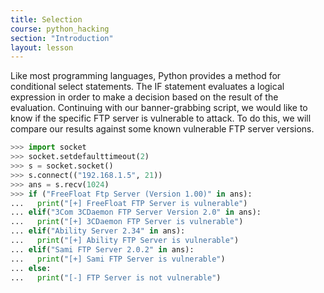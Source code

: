 ```yaml
---
title: Selection
course: python_hacking
section: "Introduction"
layout: lesson
---
```


Like most programming languages, Python provides a method for conditional select
statements. The IF statement evaluates a logical expression in order to make a
decision based on the result of the evaluation. Continuing with our
banner-grabbing script, we would like to know if the specific FTP server is
vulnerable to attack. To do this, we will compare our results against some known
vulnerable FTP server versions.

```python
>>> import socket
>>> socket.setdefaulttimeout(2)
>>> s = socket.socket()
>>> s.connect(("192.168.1.5", 21))
>>> ans = s.recv(1024)
>>> if ("FreeFloat Ftp Server (Version 1.00)" in ans):
...   print("[+] FreeFloat FTP Server is vulnerable")
... elif("3Com 3CDaemon FTP Server Version 2.0" in ans):
...   print("[+] 3CDaemon FTP Server is vulnerable")
... elif("Ability Server 2.34" in ans):
...   print("[+] Ability FTP Server is vulnerable")
... elif("Sami FTP Server 2.0.2" in ans):
...   print("[+] Sami FTP Server is vulnerable")
... else:
...   print("[-] FTP Server is not vulnerable")
```
